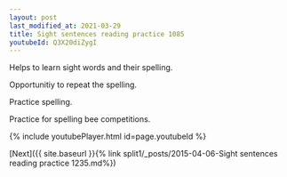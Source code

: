 ```yaml
---
layout: post
last_modified_at: 2021-03-29
title: Sight sentences reading practice 1085
youtubeId: Q3X20diZygI
---
```

 
 
Helps to learn sight words and their spelling.

Opportunitiy to repeat the spelling. 

Practice spelling. 
 
Practice for spelling bee competitions. 
 
{% include youtubePlayer.html id=page.youtubeId %}
 
 

[Next]({{ site.baseurl }}{% link  split1/_posts/2015-04-06-Sight sentences reading practice 1235.md%})
 
